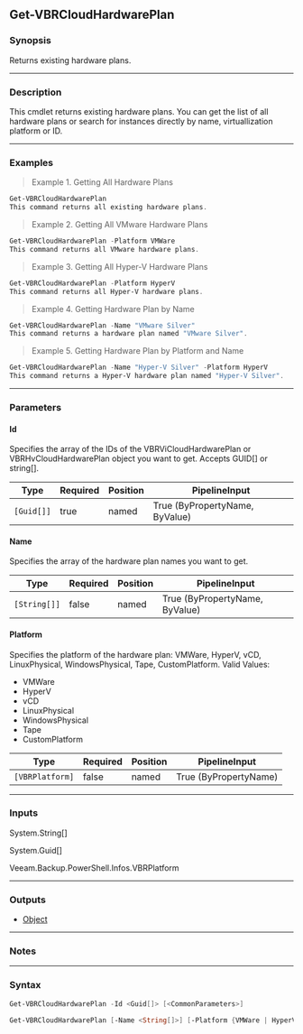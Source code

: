 Get-VBRCloudHardwarePlan
------------------------

### Synopsis
Returns existing hardware plans.

---

### Description

This cmdlet returns existing hardware plans. You can get the list of all hardware plans or search for instances directly by name, virtuallization platform or ID.

---

### Examples
> Example 1. Getting All Hardware Plans

```PowerShell
Get-VBRCloudHardwarePlan
This command returns all existing hardware plans.
```
> Example 2. Getting All VMware Hardware Plans

```PowerShell
Get-VBRCloudHardwarePlan -Platform VMWare
This command returns all VMware hardware plans.
```
> Example 3. Getting All Hyper-V Hardware Plans

```PowerShell
Get-VBRCloudHardwarePlan -Platform HyperV
This command returns all Hyper-V hardware plans.
```
> Example 4. Getting Hardware Plan by Name

```PowerShell
Get-VBRCloudHardwarePlan -Name "VMware Silver"
This command returns a hardware plan named "VMware Silver".
```
> Example 5. Getting Hardware Plan by Platform and Name

```PowerShell
Get-VBRCloudHardwarePlan -Name "Hyper-V Silver" -Platform HyperV
This command returns a Hyper-V hardware plan named "Hyper-V Silver".
```

---

### Parameters
#### **Id**
Specifies the array of the  IDs of the VBRViCloudHardwarePlan or VBRHvCloudHardwarePlan object you want to get. Accepts GUID[] or string[].

|Type      |Required|Position|PipelineInput                 |
|----------|--------|--------|------------------------------|
|`[Guid[]]`|true    |named   |True (ByPropertyName, ByValue)|

#### **Name**
Specifies the array of the hardware plan names you want to get.

|Type        |Required|Position|PipelineInput                 |
|------------|--------|--------|------------------------------|
|`[String[]]`|false   |named   |True (ByPropertyName, ByValue)|

#### **Platform**
Specifies the platform of the hardware plan: VMWare, HyperV, vCD, LinuxPhysical, WindowsPhysical, Tape, CustomPlatform.
Valid Values:

* VMWare
* HyperV
* vCD
* LinuxPhysical
* WindowsPhysical
* Tape
* CustomPlatform

|Type           |Required|Position|PipelineInput        |
|---------------|--------|--------|---------------------|
|`[VBRPlatform]`|false   |named   |True (ByPropertyName)|

---

### Inputs
System.String[]

System.Guid[]

Veeam.Backup.PowerShell.Infos.VBRPlatform

---

### Outputs
* [Object](https://learn.microsoft.com/en-us/dotnet/api/System.Object)

---

### Notes

---

### Syntax
```PowerShell
Get-VBRCloudHardwarePlan -Id <Guid[]> [<CommonParameters>]
```
```PowerShell
Get-VBRCloudHardwarePlan [-Name <String[]>] [-Platform {VMWare | HyperV | vCD | LinuxPhysical | WindowsPhysical | Tape | CustomPlatform}] [<CommonParameters>]
```
